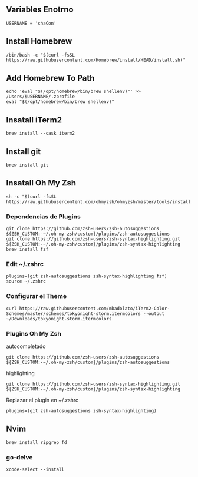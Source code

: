 ## Variables Enotrno

```
USERNAME = 'chaCon'
```

## Install Homebrew

```
/bin/bash -c "$(curl -fsSL https://raw.githubusercontent.com/Homebrew/install/HEAD/install.sh)"
```

## Add Homebrew To Path

```
echo 'eval "$(/opt/homebrew/bin/brew shellenv)"' >> /Users/$USERNAME/.zprofile
eval "$(/opt/homebrew/bin/brew shellenv)"
```

## Insatall iTerm2

```
brew install --cask iterm2
```

## Install git

```
brew install git
```

## Insatall Oh My Zsh

```
sh -c "$(curl -fsSL https://raw.githubusercontent.com/ohmyzsh/ohmyzsh/master/tools/install.sh)"
```

### Dependencias de Plugins

```
git clone https://github.com/zsh-users/zsh-autosuggestions ${ZSH_CUSTOM:-~/.oh-my-zsh/custom}/plugins/zsh-autosuggestions
git clone https://github.com/zsh-users/zsh-syntax-highlighting.git ${ZSH_CUSTOM:-~/.oh-my-zsh/custom}/plugins/zsh-syntax-highlighting
brew install fzf
```

### Edit ~/.zshrc

```
plugins=(git zsh-autosuggestions zsh-syntax-highlighting fzf)
source ~/.zshrc
```

### Configurar el Theme

```
curl https://raw.githubusercontent.com/mbadolato/iTerm2-Color-Schemes/master/schemes/tokyonight-storm.itermcolors --output ~/Downloads/tokyonight-storm.itermcolors
```

### Plugins Oh My Zsh

autocompletado

```
git clone https://github.com/zsh-users/zsh-autosuggestions ${ZSH_CUSTOM:-~/.oh-my-zsh/custom}/plugins/zsh-autosuggestions
```

highlighting

```
git clone https://github.com/zsh-users/zsh-syntax-highlighting.git ${ZSH_CUSTOM:-~/.oh-my-zsh/custom}/plugins/zsh-syntax-highlighting
```

Replazar el plugin en ~/.zshrc

```
plugins=(git zsh-autosuggestions zsh-syntax-highlighting)
```

## Nvim

```
brew install ripgrep fd
```

### go-delve

```
xcode-select --install
```
